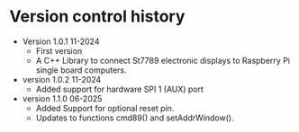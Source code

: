 Version control history
====================

* Version 1.0.1 11-2024
	* First version
	* A C++ Library to connect St7789 electronic displays to Raspberry Pi single board computers.
* version 1.0.2 11-2024
	* Added support for hardware SPI 1 (AUX) port
* version 1.1.0 06-2025
	* Added Support for optional reset pin.
	* Updates to functions cmd89() and setAddrWindow().
